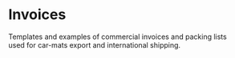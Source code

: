 # Invoices

Templates and examples of commercial invoices and packing lists  
used for car-mats export and international shipping.
